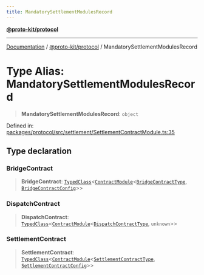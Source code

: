 ```yaml
---
title: MandatorySettlementModulesRecord
---
```


[**@proto-kit/protocol**](../README.md)

***

[Documentation](../../../README.md) / [@proto-kit/protocol](../README.md) / MandatorySettlementModulesRecord

# Type Alias: MandatorySettlementModulesRecord

> **MandatorySettlementModulesRecord**: `object`

Defined in: [packages/protocol/src/settlement/SettlementContractModule.ts:35](https://github.com/proto-kit/framework/blob/b953c754e500c62f01fbbd6d09adfb2f5577269d/packages/protocol/src/settlement/SettlementContractModule.ts#L35)

## Type declaration

### BridgeContract

> **BridgeContract**: [`TypedClass`](../../common/type-aliases/TypedClass.md)\<[`ContractModule`](../classes/ContractModule.md)\<[`BridgeContractType`](BridgeContractType.md), [`BridgeContractConfig`](BridgeContractConfig.md)\>\>

### DispatchContract

> **DispatchContract**: [`TypedClass`](../../common/type-aliases/TypedClass.md)\<[`ContractModule`](../classes/ContractModule.md)\<[`DispatchContractType`](../interfaces/DispatchContractType.md), `unknown`\>\>

### SettlementContract

> **SettlementContract**: [`TypedClass`](../../common/type-aliases/TypedClass.md)\<[`ContractModule`](../classes/ContractModule.md)\<[`SettlementContractType`](../interfaces/SettlementContractType.md), [`SettlementContractConfig`](SettlementContractConfig.md)\>\>
